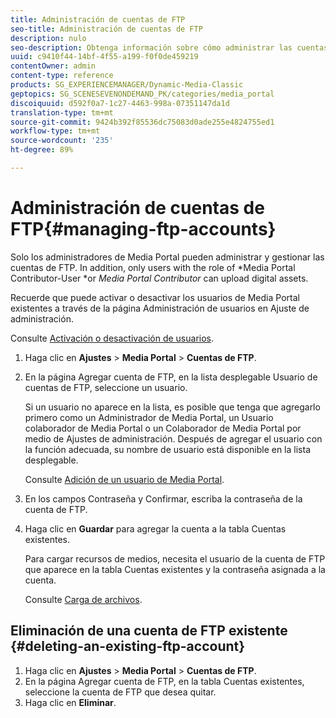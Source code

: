 ```yaml
---
title: Administración de cuentas de FTP
seo-title: Administración de cuentas de FTP
description: nulo
seo-description: Obtenga información sobre cómo administrar las cuentas de FTP.
uuid: c9410f44-14bf-4f55-a199-f0f0de459219
contentOwner: admin
content-type: reference
products: SG_EXPERIENCEMANAGER/Dynamic-Media-Classic
geptopics: SG_SCENESEVENONDEMAND_PK/categories/media_portal
discoiquuid: d592f0a7-1c27-4463-998a-07351147da1d
translation-type: tm+mt
source-git-commit: 9424b392f85536dc75083d0ade255e4824755ed1
workflow-type: tm+mt
source-wordcount: '235'
ht-degree: 89%

---
```



# Administración de cuentas de FTP{#managing-ftp-accounts}

Solo los administradores de Media Portal pueden administrar y gestionar las cuentas de FTP. In addition, only users with the role of *Media Portal Contributor-User *or *Media Portal Contributor* can upload digital assets.

Recuerde que puede activar o desactivar los usuarios de Media Portal existentes a través de la página Administración de usuarios en Ajuste de administración.

Consulte [Activación o desactivación de usuarios](administration-setup.md#activating_or_deactivating_users).

1. Haga clic en **Ajustes** > **Media Portal** > **Cuentas de FTP**.
1. En la página Agregar cuenta de FTP, en la lista desplegable Usuario de cuentas de FTP, seleccione un usuario.

   Si un usuario no aparece en la lista, es posible que tenga que agregarlo primero como un Administrador de Media Portal, un Usuario colaborador de Media Portal o un Colaborador de Media Portal por medio de Ajustes de administración. Después de agregar el usuario con la función adecuada, su nombre de usuario está disponible en la lista desplegable.

   Consulte [Adición de un usuario de Media Portal](adding-media-portal-users.md#adding_a_media_portal_user).

1. En los campos Contraseña y Confirmar, escriba la contraseña de la cuenta de FTP.
1. Haga clic en **Guardar** para agregar la cuenta a la tabla Cuentas existentes.

   Para cargar recursos de medios, necesita el usuario de la cuenta de FTP que aparece en la tabla Cuentas existentes y la contraseña asignada a la cuenta.

   Consulte [Carga de archivos](uploading-files.md#uploading_files).

## Eliminación de una cuenta de FTP existente {#deleting-an-existing-ftp-account}

1. Haga clic en **Ajustes** > **Media Portal** > **Cuentas de FTP**.
1. En la página Agregar cuenta de FTP, en la tabla Cuentas existentes, seleccione la cuenta de FTP que desea quitar.
1. Haga clic en **Eliminar**.

